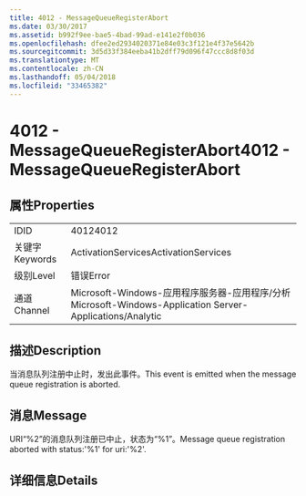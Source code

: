 ```yaml
---
title: 4012 - MessageQueueRegisterAbort
ms.date: 03/30/2017
ms.assetid: b992f9ee-bae5-4bad-99ad-e141e2f0b036
ms.openlocfilehash: dfee2ed2934020371e84e03c3f121e4f37e5642b
ms.sourcegitcommit: 3d5d33f384eeba41b2dff79d096f47ccc8d8f03d
ms.translationtype: MT
ms.contentlocale: zh-CN
ms.lasthandoff: 05/04/2018
ms.locfileid: "33465382"
---
```

# <a name="4012---messagequeueregisterabort"></a><span data-ttu-id="69ca7-102">4012 - MessageQueueRegisterAbort</span><span class="sxs-lookup"><span data-stu-id="69ca7-102">4012 - MessageQueueRegisterAbort</span></span>
## <a name="properties"></a><span data-ttu-id="69ca7-103">属性</span><span class="sxs-lookup"><span data-stu-id="69ca7-103">Properties</span></span>  
  
|||  
|-|-|  
|<span data-ttu-id="69ca7-104">ID</span><span class="sxs-lookup"><span data-stu-id="69ca7-104">ID</span></span>|<span data-ttu-id="69ca7-105">4012</span><span class="sxs-lookup"><span data-stu-id="69ca7-105">4012</span></span>|  
|<span data-ttu-id="69ca7-106">关键字</span><span class="sxs-lookup"><span data-stu-id="69ca7-106">Keywords</span></span>|<span data-ttu-id="69ca7-107">ActivationServices</span><span class="sxs-lookup"><span data-stu-id="69ca7-107">ActivationServices</span></span>|  
|<span data-ttu-id="69ca7-108">级别</span><span class="sxs-lookup"><span data-stu-id="69ca7-108">Level</span></span>|<span data-ttu-id="69ca7-109">错误</span><span class="sxs-lookup"><span data-stu-id="69ca7-109">Error</span></span>|  
|<span data-ttu-id="69ca7-110">通道</span><span class="sxs-lookup"><span data-stu-id="69ca7-110">Channel</span></span>|<span data-ttu-id="69ca7-111">Microsoft-Windows-应用程序服务器-应用程序/分析</span><span class="sxs-lookup"><span data-stu-id="69ca7-111">Microsoft-Windows-Application Server-Applications/Analytic</span></span>|  
  
## <a name="description"></a><span data-ttu-id="69ca7-112">描述</span><span class="sxs-lookup"><span data-stu-id="69ca7-112">Description</span></span>  
 <span data-ttu-id="69ca7-113">当消息队列注册中止时，发出此事件。</span><span class="sxs-lookup"><span data-stu-id="69ca7-113">This event is emitted when the message queue registration is aborted.</span></span>  
  
## <a name="message"></a><span data-ttu-id="69ca7-114">消息</span><span class="sxs-lookup"><span data-stu-id="69ca7-114">Message</span></span>  
 <span data-ttu-id="69ca7-115">URI“%2”的消息队列注册已中止，状态为“%1”。</span><span class="sxs-lookup"><span data-stu-id="69ca7-115">Message queue registration aborted with status:'%1' for uri:'%2'.</span></span>  
  
## <a name="details"></a><span data-ttu-id="69ca7-116">详细信息</span><span class="sxs-lookup"><span data-stu-id="69ca7-116">Details</span></span>
